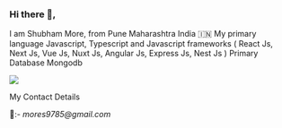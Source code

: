### Hi there 👋,
I am Shubham More, from Pune Maharashtra India 🇮🇳
My primary language Javascript, Typescript and Javascript frameworks ( React Js, Next Js, Vue Js, Nuxt Js, Angular Js, Express Js, Nest Js )
Primary Database Mongodb


<a href="https://www.buymeacoffee.com/ShubhamMore"><img src="https://img.buymeacoffee.com/button-api/?text=Buy me a coffee&emoji=&slug=ShubhamMore&button_colour=FF5F5F&font_colour=ffffff&font_family=Cookie&outline_colour=000000&coffee_colour=FFDD00" /></a>


My Contact Details 

📧:- _mores9785@gmail.com_
